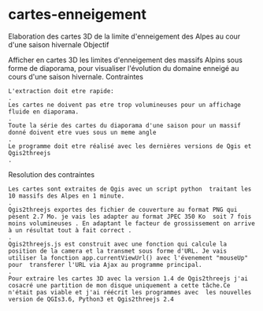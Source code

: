 # cartes-enneigement
Elaboration des cartes 3D  de la limite d'enneigement des Alpes au cour d'une saison hivernale
Objectif

Afficher en cartes 3D  les limites d'enneigement des massifs Alpins sous forme de diaporama, pour visualiser l'évolution du domaine enneigé au cours d'une saison hivernale.
Contraintes

    L'extraction doit etre rapide:
    .
    Les cartes ne doivent pas etre trop volumineuses pour un affichage fluide en diaporama.
    .
    Toute la série des cartes du diaporama d'une saison pour un massif donné doivent etre vues sous un meme angle
    .
    Le programme doit etre réalisé avec les dernières versions de Qgis et Qgis2threejs
    .

Resolution des contraintes

    Les cartes sont extraites de Qgis avec un script python  traitant les 10 massifs des Alpes en 1 minute.
    .
    Qgis2threejs exportes des fichier de couverture au format PNG qui pèsent 2.7 Mo. je vais les adapter au format JPEC 350 Ko  soit 7 fois moins volumineuses . En adaptant le facteur de grossissement on arrive à un résultat tout à fait correct .
    .
    Qgis2threejs.js est construit avec une fonction qui calcule la position de la camera et la transmet sous forme d'URL. Je vais utiliser la fonction app.currentViewUrl() avec l'évenement "mouseUp" pour  transferer l'URL via Ajax au programme principal.
    .
    Pour extraire les cartes 3D avec la version 1.4 de Qgis2threejs j'ai cosacré une partition de mon disque uniquement a cette tâche.Ce n'était pas viable et j'ai réécrit les programmes avec  les nouvelles version de QGIs3.6, Python3 et Qgis2threejs 2.4

 
